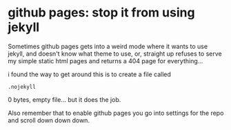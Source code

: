 # github pages: stop it from using jekyll

Sometimes github pages gets into a weird mode where it wants to use jekyll, and doesn't know what theme to use, or, straight up refuses to serve my simple static html pages and returns a 404 page for everything...

i found the way to get around this is to create a file called

	.nojekyll

0 bytes, empty file... but it does the job.

Also remember that to enable github pages you go into settings for the repo and scroll down down down.